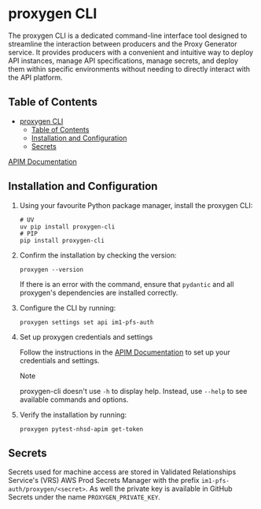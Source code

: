 # proxygen CLI

The proxygen CLI is a dedicated command-line interface tool designed to streamline the interaction between producers and the Proxy Generator service. It provides producers with a convenient and intuitive way to deploy API instances, manage API specifications, manage secrets, and deploy them within specific environments without needing to directly interact with the API platform.

## Table of Contents

- [proxygen CLI](#proxygen-cli)
  - [Table of Contents](#table-of-contents)
  - [Installation and Configuration](#installation-and-configuration)
  - [Secrets](#secrets)

[APIM Documentation](https://nhsd-confluence.digital.nhs.uk/spaces/APM/pages/804495095/Proxygen+CLI+user+guide#ProxygenCLIuserguide-Settingupsettingsandcredentials)

## Installation and Configuration

1. Using your favourite Python package manager, install the proxygen CLI:

   ```shell
   # UV
   uv pip install proxygen-cli
   # PIP
   pip install proxygen-cli
   ```

2. Confirm the installation by checking the version:

   ```shell
   proxygen --version
   ```

   If there is an error with the command, ensure that `pydantic` and all proxygen's dependencies are installed correctly.

3. Configure the CLI by running:

   ```shell
   proxygen settings set api im1-pfs-auth
   ```

4. Set up proxygen credentials and settings

   Follow the instructions in the [APIM Documentation](https://nhsd-confluence.digital.nhs.uk/spaces/APM/pages/804495095/Proxygen+CLI+user+guide#ProxygenCLIuserguide-Configuringsettingsandcredentials) to set up your credentials and settings.

   > [!NOTE]
   > proxygen-cli doesn't use `-h` to display help. Instead, use `--help` to see available commands and options.

5. Verify the installation by running:

   ```shell
   proxygen pytest-nhsd-apim get-token
   ```

## Secrets

Secrets used for machine access are stored in Validated Relationships Service's (VRS) AWS Prod Secrets Manager with the prefix `im1-pfs-auth/proxygen/<secret>`. As well the private key is available in GitHub Secrets under the name `PROXYGEN_PRIVATE_KEY`.
